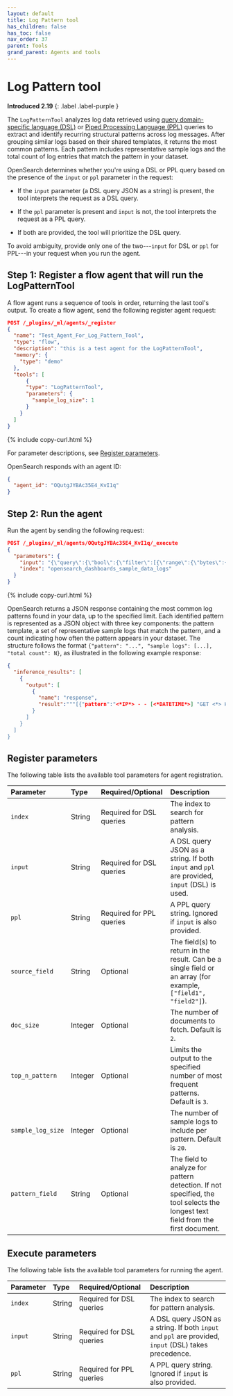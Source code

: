 ```yaml
---
layout: default
title: Log Pattern tool
has_children: false
has_toc: false
nav_order: 37
parent: Tools
grand_parent: Agents and tools
---
```


<!-- vale off -->
# Log Pattern tool
**Introduced 2.19**
{: .label .label-purple }
<!-- vale on -->

The `LogPatternTool` analyzes log data retrieved using [query domain-specific language (DSL)]({{site.url}}{{site.baseurl}}/query-dsl/) or [Piped Processing Language (PPL)]({{site.url}}{{site.baseurl}}/search-plugins/sql/ppl/index/) queries to extract and identify recurring structural patterns across log messages. After grouping similar logs based on their shared templates, it returns the most common patterns. Each pattern includes representative sample logs and the total count of log entries that match the pattern in your dataset.

OpenSearch determines whether you're using a DSL or PPL query based on the presence of the `input` or `ppl` parameter in the request:

- If the `input` parameter (a DSL query JSON as a string) is present, the tool interprets the request as a DSL query.

- If the `ppl` parameter is present and `input` is not, the tool interprets the request as a PPL query.

- If both are provided, the tool will prioritize the DSL query.

To avoid ambiguity, provide only one of the two---`input` for DSL or `ppl` for PPL---in your request when you run the agent.

## Step 1: Register a flow agent that will run the LogPatternTool

A flow agent runs a sequence of tools in order, returning the last tool's output. To create a flow agent, send the following register agent request:

```json
POST /_plugins/_ml/agents/_register
{
  "name": "Test_Agent_For_Log_Pattern_Tool",
  "type": "flow",
  "description": "this is a test agent for the LogPatternTool",
  "memory": {
    "type": "demo"
  },
  "tools": [
      {
      "type": "LogPatternTool",
      "parameters": {
        "sample_log_size": 1
      }
    }
  ]
}
```
{% include copy-curl.html %}

For parameter descriptions, see [Register parameters](#register-parameters).

OpenSearch responds with an agent ID:

```json
{
  "agent_id": "OQutgJYBAc35E4_KvI1q"
}
```

## Step 2: Run the agent

Run the agent by sending the following request:

```json
POST /_plugins/_ml/agents/OQutgJYBAc35E4_KvI1q/_execute
{
  "parameters": {
    "input": "{\"query\":{\"bool\":{\"filter\":[{\"range\":{\"bytes\":{\"from\":10,\"to\":null,\"include_lower\":true,\"include_upper\":true,\"boost\":1}}}],\"adjust_pure_negative\":true,\"boost\":1}}}",
    "index": "opensearch_dashboards_sample_data_logs"
  }
}
```
{% include copy-curl.html %}

OpenSearch returns a JSON response containing the most common log patterns found in your data, up to the specified limit. Each identified pattern is represented as a JSON object with three key components: the pattern template, a set of representative sample logs that match the pattern, and a count indicating how often the pattern appears in your dataset. The structure follows the format `{"pattern": "...", "sample logs": [...], "total count": N}`, as illustrated in the following example response:

```json
{
  "inference_results": [
    {
      "output": [
        {
          "name": "response",
          "result":"""[{"pattern":"<*IP*> - - [<*DATETIME*>] "GET <*> HTTP/<*><*>\" 200 <*> \"-\" \"Mozilla/<*><*> (<*>; Linux <*>_<*>; rv:<*><*><*>) Gecko/<*> Firefox/<*><*><*>\"","sample logs":["223.87.60.27 - - [2018-07-22T00:39:02.912Z] \"GET /opensearch/opensearch-1.0.0.deb_1 HTTP/1.1\" 200 6219 \"-\" \"Mozilla/5.0 (X11; Linux x86_64; rv:6.0a1) Gecko/20110421 Firefox/6.0a1\""],"total count":367},{"pattern":"<*IP*> - - [<*DATETIME*>] \"GET <*> HTTP/<*><*>\" 200 <*> \"-\" \"Mozilla/<*><*> (<*>; Linux <*>) AppleWebKit/<*><*> (KHTML like Gecko) Chrome<*IP*> Safari/<*><*>\"","sample logs":["216.9.22.134 - - [2018-07-22T05:27:11.939Z] \"GET /beats/metricbeat_1 HTTP/1.1\" 200 3629 \"-\" \"Mozilla/5.0 (X11; Linux i686) AppleWebKit/534.24 (KHTML, like Gecko) Chrome/11.0.696.50 Safari/534.24\""],"total count":311},{"pattern":"<*IP*> - - [<*DATETIME*>] \"GET <*> HTTP/<*><*>\" 200 <*> \"-\" \"Mozilla/<*><*> (compatible; MSIE 6<*>; Windows NT 5<*>; <*>; .NET CLR 1<*><*>)\"","sample logs":["99.74.118.237 - - [2018-07-22T03:34:43.399Z] \"GET /beats/metricbeat/metricbeat-6.3.2-amd64.deb_1 HTTP/1.1\" 200 14113 \"-\" \"Mozilla/4.0 (compatible; MSIE 6.0; Windows NT 5.1; SV1; .NET CLR 1.1.4322)\""],"total count":269}]"""
        }
      ]
    }
  ]
}
```

## Register parameters

The following table lists the available tool parameters for agent registration.

| Parameter         | Type     | Required/Optional                                | Description |
|:-----------------|:---------|:-------------------------------------------------|:------------|
| `index`          | String   | Required for DSL queries                         | The index to search for pattern analysis. |
| `input`          | String   | Required for DSL queries                         | A DSL query JSON as a string. If both `input` and `ppl` are provided, `input` (DSL) is used. |
| `ppl`            | String   | Required for PPL queries                         | A PPL query string. Ignored if `input` is also provided. |
| `source_field`   | String   | Optional                                         | The field(s) to return in the result. Can be a single field or an array (for example, `["field1", "field2"]`). |
| `doc_size`       | Integer  | Optional                                         | The number of documents to fetch. Default is `2`. |
| `top_n_pattern`  | Integer  | Optional                                         | Limits the output to the specified number of most frequent patterns. Default is `3`. |
| `sample_log_size`| Integer  | Optional                                         | The number of sample logs to include per pattern. Default is `20`. |
| `pattern_field`  | String   | Optional                                         | The field to analyze for pattern detection. If not specified, the tool selects the longest text field from the first document. |


## Execute parameters

The following table lists the available tool parameters for running the agent.

Parameter	| Type | Required/Optional      | Description	
:--- | :--- |:-----------------------| :---
| `index`   | String | Required for DSL queries | The index to search for pattern analysis. |
| `input`   | String | Required for DSL queries | A DSL query JSON as a string. If both `input` and `ppl` are provided, `input` (DSL) takes precedence. |
| `ppl`     | String | Required for PPL queries | A PPL query string. Ignored if `input` is also provided. |